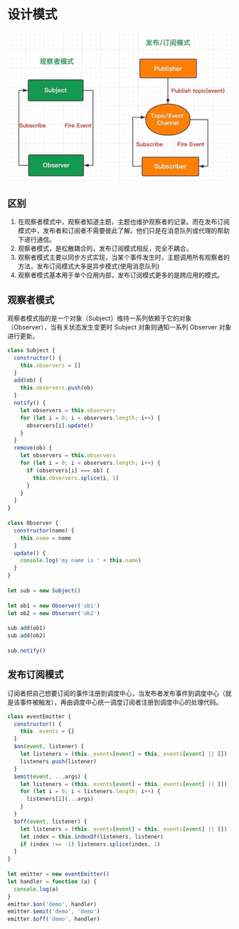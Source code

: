 # 设计模式

![pattern](./assets/pattern.png)

## 区别

1. 在观察者模式中，观察者知道主题，主题也维护观察者的记录。而在发布订阅模式中，发布者和订阅者不需要彼此了解。他们只是在消息队列或代理的帮助下进行通信。
2. 观察者模式，是松散耦合的，发布订阅模式相反，完全不耦合。
3. 观察者模式主要以同步方式实现，当某个事件发生时，主题调用所有观察者的方法，发布订阅模式大多是异步模式(使用消息队列)
4. 观察者模式基本用于单个应用内部，发布订阅模式更多的是跨应用的模式。

## 观察者模式

观察者模式指的是一个对象（Subject）维持一系列依赖于它的对象（Observer），当有关状态发生变更时 Subject 对象则通知一系列 Observer 对象进行更新。

```js
class Subject {
  constructor() {
    this.observers = []
  }
  add(ob) {
    this.observers.push(ob)
  }
  notify() {
    let observers = this.observers
    for (let i = 0; i < observers.length; i++) {
      observers[i].update()
    }
  }
  remove(ob) {
    let observers = this.observers
    for (let i = 0; i < observers.length; i++) {
      if (observers[i] === ob) {
        this.observers.splice(i, 1)
      }
    }
  }
}

class Observer {
  constructor(name) {
    this.name = name
  }
  update() {
    console.log('my name is ' + this.name)
  }
}

let sub = new Subject()

let ob1 = new Observer('ob1')
let ob2 = new Observer('ob2')

sub.add(ob1)
sub.add(ob2)

sub.notify()
```

## 发布订阅模式

订阅者把自己想要订阅的事件注册到调度中心，当发布者发布事件到调度中心（就是该事件被触发），再由调度中心统一调度订阅者注册到调度中心的处理代码。

```js
class eventEmitter {
  constructor() {
    this._events = {}
  }
  $on(event, listener) {
    let listeners = (this._events[event] = this._events[event] || [])
    listeners.push(listener)
  }
  $emit(event, ...args) {
    let listeners = (this._events[event] = this._events[event] || [])
    for (let i = 0; i < listeners.length; i++) {
      listeners[i](...args)
    }
  }
  $off(event, listener) {
    let listeners = (this._events[event] = this._events[event] || [])
    let index = this.indexOf(listeners, listener)
    if (index !== -1) listeners.splice(index, 1)
  }
}

let emitter = new eventEmitter()
let handler = function (a) {
  console.log(a)
}
emitter.$on('demo', handler)
emitter.$emit('demo', 'demo')
emitter.$off('demo', handler)
```
